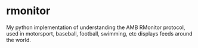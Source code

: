 rmonitor
========

My python implementation of understanding the AMB RMonitor protocol, used in 
motorsport, baseball, football, swimming, etc displays feeds around the world.

